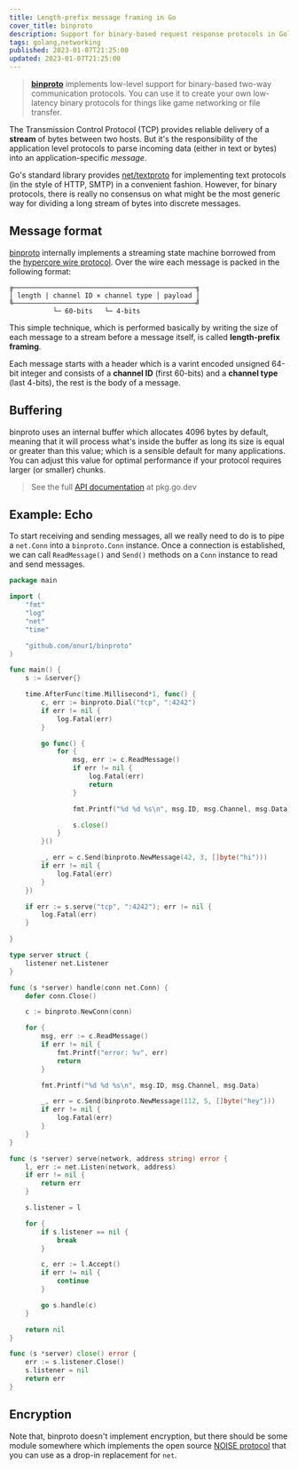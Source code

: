 ```yaml
---
title: Length-prefix message framing in Go
cover_title: binproto
description: Support for binary-based request response protocols in Golang
tags: golang,networking
published: 2023-01-07T21:25:00
updated: 2023-01-07T21:25:00
---
```


> [**binproto**](https://github.com/onur1/binproto) implements low-level support for binary-based two-way communication protocols. You can use it to create your own low-latency binary protocols for things like game networking or file transfer.

The Transmission Control Protocol (TCP) provides reliable delivery of a **stream** of bytes between two hosts. But it's the responsibility of the application level protocols to parse incoming data (either in text or bytes) into an application-specific _message_.

Go's standard library provides [net/textproto](https://pkg.go.dev/net/textproto) for implementing text protocols (in the style of HTTP, SMTP) in a convenient fashion. However, for binary protocols, there is really no consensus on what might be the most generic way for dividing a long stream of bytes into discrete messages.

## Message format

[binproto](https://github.com/onur1/binproto) internally implements a streaming state machine borrowed from the [hypercore wire protocol](https://dat-ecosystem-archive.github.io/how-dat-works/#wire-protocol). Over the wire each message is packed in the following format:

```
╔──────────────────────────────────────────────╗
│ length | channel ID × channel type │ payload │
╚──────────────────────────────────────────────╝
           └─ 60-bits   └─ 4-bits
```

This simple technique, which is performed basically by writing the size of each message to a stream before a message itself, is called **length-prefix framing**.

Each message starts with a header which is a varint encoded unsigned 64-bit integer and consists of a **channel ID** (first 60-bits) and a **channel type** (last 4-bits), the rest is the body of a message.

## Buffering

binproto uses an internal buffer which allocates 4096 bytes by default, meaning that it will process what's inside the buffer as long its size is equal or greater than this value; which is a sensible default for many applications. You can adjust this value for optimal performance if your protocol requires larger (or smaller) chunks.

> See the full [API documentation](https://pkg.go.dev/github.com/onur1/binproto) at pkg.go.dev

## Example: Echo

To start receiving and sending messages, all we really need to do is to pipe a `net.Conn` into a `binproto.Conn` instance. Once a connection is established, we can call `ReadMessage()` and `Send()` methods on a `Conn` instance to read and send messages.

```go
package main

import (
	"fmt"
	"log"
	"net"
	"time"

	"github.com/onur1/binproto"
)

func main() {
	s := &server{}

	time.AfterFunc(time.Millisecond*1, func() {
		c, err := binproto.Dial("tcp", ":4242")
		if err != nil {
			log.Fatal(err)
		}

		go func() {
			for {
				msg, err := c.ReadMessage()
				if err != nil {
					log.Fatal(err)
					return
				}

				fmt.Printf("%d %d %s\n", msg.ID, msg.Channel, msg.Data)

				s.close()
			}
		}()

		_, err = c.Send(binproto.NewMessage(42, 3, []byte("hi")))
		if err != nil {
			log.Fatal(err)
		}
	})

	if err := s.serve("tcp", ":4242"); err != nil {
		log.Fatal(err)
	}

}

type server struct {
	listener net.Listener
}

func (s *server) handle(conn net.Conn) {
	defer conn.Close()

	c := binproto.NewConn(conn)

	for {
		msg, err := c.ReadMessage()
		if err != nil {
			fmt.Printf("error: %v", err)
			return
		}

		fmt.Printf("%d %d %s\n", msg.ID, msg.Channel, msg.Data)

		_, err = c.Send(binproto.NewMessage(112, 5, []byte("hey")))
		if err != nil {
			log.Fatal(err)
		}
	}
}

func (s *server) serve(network, address string) error {
	l, err := net.Listen(network, address)
	if err != nil {
		return err
	}

	s.listener = l

	for {
		if s.listener == nil {
			break
		}

		c, err := l.Accept()
		if err != nil {
			continue
		}

		go s.handle(c)
	}

	return nil
}

func (s *server) close() error {
	err := s.listener.Close()
	s.listener = nil
	return err
}
```

## Encryption

Note that, binproto doesn't implement encryption, but there should be some module somewhere which implements the open source [NOISE protocol](http://www.noiseprotocol.org/) that you can use as a drop-in replacement for `net`.
